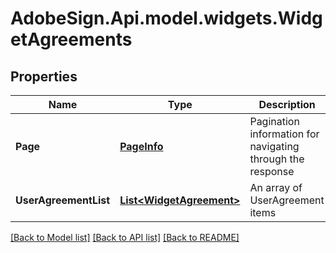 # AdobeSign.Api.model.widgets.WidgetAgreements
## Properties

Name | Type | Description | Notes
------------ | ------------- | ------------- | -------------
**Page** | [**PageInfo**](PageInfo.md) | Pagination information for navigating through the response | [optional] 
**UserAgreementList** | [**List&lt;WidgetAgreement&gt;**](WidgetAgreement.md) | An array of UserAgreement items | [optional] 

[[Back to Model list]](../README.md#documentation-for-models) [[Back to API list]](../README.md#documentation-for-api-endpoints) [[Back to README]](../README.md)

